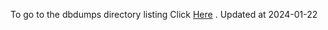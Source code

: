 To go to the dbdumps directory listing Click [Here](https://ipfs.io/ipfs/bafkreicajqaczjfomi4hgl6g3si2wg2577w3sf7m6hd2kg3drj4ivigp6u) . Updated at 2024-01-22